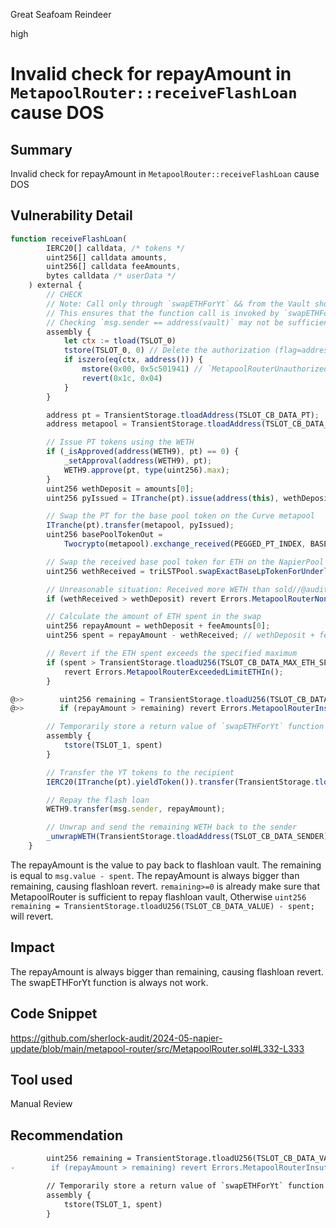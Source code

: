 Great Seafoam Reindeer

high

# Invalid check for repayAmount in `MetapoolRouter::receiveFlashLoan` cause DOS



## Summary
Invalid check for repayAmount in `MetapoolRouter::receiveFlashLoan` cause DOS

## Vulnerability Detail
```javascript
function receiveFlashLoan(
        IERC20[] calldata, /* tokens */
        uint256[] calldata amounts,
        uint256[] calldata feeAmounts,
        bytes calldata /* userData */
    ) external {
        // CHECK
        // Note: Call only through `swapETHForYt` && from the Vault should be allowed.
        // This ensures that the function call is invoked by `swapETHForYt` entry point.
        // Checking `msg.sender == address(vault)` may not be sufficient as the call may be initiated by other contracts and pass arbitrary data.
        assembly {
            let ctx := tload(TSLOT_0)
            tstore(TSLOT_0, 0) // Delete the authorization (flag=address(0))
            if iszero(eq(ctx, address())) {
                mstore(0x00, 0x5c501941) // `MetapoolRouterUnauthorized()`
                revert(0x1c, 0x04)
            }
        }

        address pt = TransientStorage.tloadAddress(TSLOT_CB_DATA_PT);
        address metapool = TransientStorage.tloadAddress(TSLOT_CB_DATA_METAPOOL);

        // Issue PT tokens using the WETH
        if (_isApproved(address(WETH9), pt) == 0) {
            _setApproval(address(WETH9), pt);
            WETH9.approve(pt, type(uint256).max);
        }
        uint256 wethDeposit = amounts[0];
        uint256 pyIssued = ITranche(pt).issue(address(this), wethDeposit);

        // Swap the PT for the base pool token on the Curve metapool
        ITranche(pt).transfer(metapool, pyIssued);
        uint256 basePoolTokenOut =
            Twocrypto(metapool).exchange_received(PEGGED_PT_INDEX, BASE_POOL_INDEX, pyIssued, 0, address(this));

        // Swap the received base pool token for ETH on the NapierPool
        uint256 wethReceived = triLSTPool.swapExactBaseLpTokenForUnderlying(basePoolTokenOut, address(this));

        // Unreasonable situation: Received more WETH than sold//@audit 是否存在套利的可能，应该是存在的
        if (wethReceived > wethDeposit) revert Errors.MetapoolRouterNonSituationSwapETHForYt();

        // Calculate the amount of ETH spent in the swap
        uint256 repayAmount = wethDeposit + feeAmounts[0];
        uint256 spent = repayAmount - wethReceived; // wethDeposit + feeAmounts[0] - wethReceived

        // Revert if the ETH spent exceeds the specified maximum
        if (spent > TransientStorage.tloadU256(TSLOT_CB_DATA_MAX_ETH_SPENT)) {
            revert Errors.MetapoolRouterExceededLimitETHIn();
        }

@>>        uint256 remaining = TransientStorage.tloadU256(TSLOT_CB_DATA_VALUE) - spent;
@>>        if (repayAmount > remaining) revert Errors.MetapoolRouterInsufficientETHRepay(); // Can't repay the flash loan

        // Temporarily store a return value of `swapETHForYt` function across the call context
        assembly {
            tstore(TSLOT_1, spent)
        }

        // Transfer the YT tokens to the recipient
        IERC20(ITranche(pt).yieldToken()).transfer(TransientStorage.tloadAddress(TSLOT_CB_DATA_RECEIPIENT), pyIssued);

        // Repay the flash loan
        WETH9.transfer(msg.sender, repayAmount);

        // Unwrap and send the remaining WETH back to the sender
        _unwrapWETH(TransientStorage.tloadAddress(TSLOT_CB_DATA_SENDER), remaining);
    }
```
The repayAmount is the value to pay back to flashloan vault. The remaining is equal to `msg.value - spent`. The repayAmount is always bigger than remaining, causing flashloan revert. `remaining>=0` is already make sure that MetapoolRouter is sufficient to repay flashloan vault, Otherwise `uint256 remaining = TransientStorage.tloadU256(TSLOT_CB_DATA_VALUE) - spent;` will revert.


## Impact
The repayAmount is always bigger than remaining, causing flashloan revert. The swapETHForYt function is always not work.

## Code Snippet
https://github.com/sherlock-audit/2024-05-napier-update/blob/main/metapool-router/src/MetapoolRouter.sol#L332-L333
## Tool used

Manual Review

## Recommendation
```diff
        uint256 remaining = TransientStorage.tloadU256(TSLOT_CB_DATA_VALUE) - spent;
-        if (repayAmount > remaining) revert Errors.MetapoolRouterInsufficientETHRepay(); // Can't repay the flash loan

        // Temporarily store a return value of `swapETHForYt` function across the call context
        assembly {
            tstore(TSLOT_1, spent)
        }
```